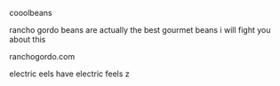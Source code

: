 cooolbeans

rancho gordo beans are actually the best gourmet beans i will fight you about this

ranchogordo.com


electric eels have electric feels z
